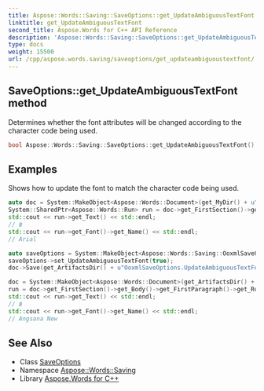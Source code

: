 ```yaml
---
title: Aspose::Words::Saving::SaveOptions::get_UpdateAmbiguousTextFont method
linktitle: get_UpdateAmbiguousTextFont
second_title: Aspose.Words for C++ API Reference
description: 'Aspose::Words::Saving::SaveOptions::get_UpdateAmbiguousTextFont method. Determines whether the font attributes will be changed according to the character code being used in C++.'
type: docs
weight: 15500
url: /cpp/aspose.words.saving/saveoptions/get_updateambiguoustextfont/
---
```

## SaveOptions::get_UpdateAmbiguousTextFont method


Determines whether the font attributes will be changed according to the character code being used.

```cpp
bool Aspose::Words::Saving::SaveOptions::get_UpdateAmbiguousTextFont() const
```


## Examples



Shows how to update the font to match the character code being used. 
```cpp
auto doc = System::MakeObject<Aspose::Words::Document>(get_MyDir() + u"Special symbol.docx");
System::SharedPtr<Aspose::Words::Run> run = doc->get_FirstSection()->get_Body()->get_FirstParagraph()->get_Runs()->idx_get(0);
std::cout << run->get_Text() << std::endl;
// ฿
std::cout << run->get_Font()->get_Name() << std::endl;
// Arial

auto saveOptions = System::MakeObject<Aspose::Words::Saving::OoxmlSaveOptions>();
saveOptions->set_UpdateAmbiguousTextFont(true);
doc->Save(get_ArtifactsDir() + u"OoxmlSaveOptions.UpdateAmbiguousTextFont.docx", saveOptions);

doc = System::MakeObject<Aspose::Words::Document>(get_ArtifactsDir() + u"OoxmlSaveOptions.UpdateAmbiguousTextFont.docx");
run = doc->get_FirstSection()->get_Body()->get_FirstParagraph()->get_Runs()->idx_get(0);
std::cout << run->get_Text() << std::endl;
// ฿
std::cout << run->get_Font()->get_Name() << std::endl;
// Angsana New
```

## See Also

* Class [SaveOptions](../)
* Namespace [Aspose::Words::Saving](../../)
* Library [Aspose.Words for C++](../../../)

